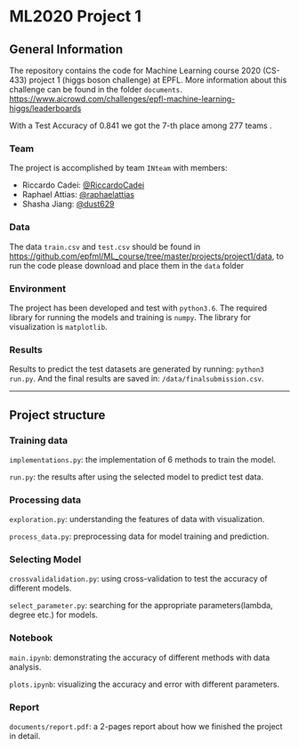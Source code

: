 # ML2020 Project 1

## General Information

The repository contains the code for Machine Learning course 2020 (CS-433) project 1 (higgs boson challenge) at EPFL. More information about this challenge can be found in the folder `documents`.
https://www.aicrowd.com/challenges/epfl-machine-learning-higgs/leaderboards

With a Test Accuracy of 0.841 we got the 7-th place among 277 teams .

### Team
The project is accomplished by team `INteam` with members:
- Riccardo Cadei: [@RiccardoCadei](https://github.com/RiccardoCadei)
- Raphael Attias: [@raphaelattias](https://github.com/raphaelattias)
- Shasha Jiang: [@dust629](https://github.com/dust629)


### Data
The data `train.csv` and `test.csv` should be found in https://github.com/epfml/ML_course/tree/master/projects/project1/data, to run the code please download and place them in the `data` folder

### Environment
The project has been developed and test with `python3.6`.
The required library for running the models and training is `numpy`.
The library for visualization is `matplotlib`.

### Results

Results to predict the test datasets are generated by running:
`python3 run.py`.
And the final results are saved in: `/data/finalsubmission.csv`.
* * *
## Project structure

### Training data
`implementations.py`: the implementation of 6 methods to train the model.

`run.py`: the results after using the selected model to predict test data.

### Processing data 
`exploration.py`: understanding the features of data with visualization.

`process_data.py`: preprocessing data for model training and prediction.

### Selecting Model

`crossvalidalidation.py`: using cross-validation to test the accuracy of different models.

`select_parameter.py`: searching for the appropriate parameters(lambda, degree etc.) for models.

### Notebook

`main.ipynb`: demonstrating the accuracy of different methods with data analysis.
 
`plots.ipynb`: visualizing the accuracy and error with different parameters.

### Report

`documents/report.pdf`: a 2-pages report about how we finished the project in detail.

